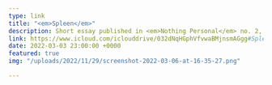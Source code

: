 ```yaml
---
type: link
title: "<em>Spleen</em>"
description: Short essay published in <em>Nothing Personal</em> no. 2, March 2022
link: https://www.icloud.com/iclouddrive/032dNqHGphVfvwaBMjnsmAGgg#Spleen%5FRebecca_O_Dwyer
date: 2022-03-03 23:00:00 +0000
featured: true
img: "/uploads/2022/11/29/screenshot-2022-03-06-at-16-35-27.png"

---
```

